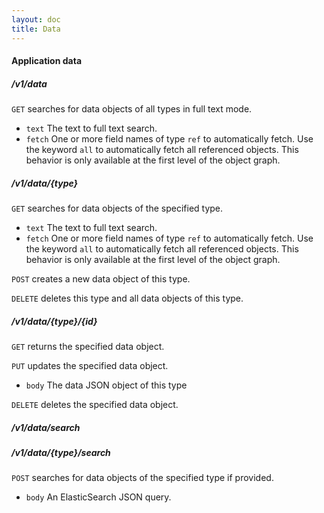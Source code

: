 ```yaml
---
layout: doc
title: Data
---
```


#### Application data

##### /v1/data

`GET` searches for data objects of all types in full text mode.

- `text` The text to full text search.
- `fetch` One or more field names of type `ref` to automatically fetch. Use the keyword `all` to automatically fetch all referenced objects. This behavior is only available at the first level of the object graph.

##### /v1/data/{type}

`GET` searches for data objects of the specified type.

- `text` The text to full text search.
- `fetch` One or more field names of type `ref` to automatically fetch. Use the keyword `all` to automatically fetch all referenced objects. This behavior is only available at the first level of the object graph.

`POST` creates a new data object of this type.

`DELETE` deletes this type and all data objects of this type.


##### /v1/data/{type}/{id}

`GET` returns the specified data object.

`PUT` updates the specified data object.

- `body` The data JSON object of this type

`DELETE` deletes the specified data object.


##### /v1/data/search
##### /v1/data/{type}/search

`POST` searches for data objects of the specified type if provided.

- `body` An ElasticSearch JSON query.

